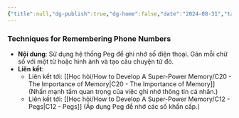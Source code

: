 ```yaml
---
{"title":null,"dg-publish":true,"dg-home":false,"date":"2024-08-31","tags":["#book","#memory","#How_to_Develop_A_Super_Power_Memory"],"Chương":"Chương19","permalink":"/hoc-hoi/how-to-develop-a-super-power-memory/c19-telephone-numbers/","dgPassFrontmatter":true,"noteIcon":"","updated":"2025-01-14T22:28:08.343+07:00"}
---
```


### Techniques for Remembering Phone Numbers

- **Nội dung**: Sử dụng hệ thống Peg để ghi nhớ số điện thoại. Gán mỗi chữ số với một từ hoặc hình ảnh và tạo câu chuyện từ đó.
- **Liên kết**:
    - Liên kết tới: [[Học hỏi/How to Develop A Super-Power Memory/C20 - The Importance of Memory\|C20 - The Importance of Memory]] (Nhấn mạnh tầm quan trọng của việc ghi nhớ thông tin cá nhân.)
    - Liên kết tới: [[Học hỏi/How to Develop A Super-Power Memory/C12 - Pegs\|C12 - Pegs]] (Áp dụng Peg để nhớ các số khẩn cấp.)